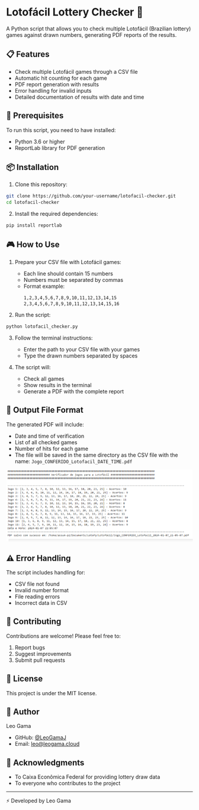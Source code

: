 # Lotofácil Lottery Checker 🎱

A Python script that allows you to check multiple Lotofácil (Brazilian lottery) games against drawn numbers, generating PDF reports of the results.

## 📋 Features

- Check multiple Lotofácil games through a CSV file
- Automatic hit counting for each game
- PDF report generation with results
- Error handling for invalid inputs
- Detailed documentation of results with date and time

## 🔧 Prerequisites

To run this script, you need to have installed:

- Python 3.6 or higher
- ReportLab library for PDF generation

## 📦 Installation

1. Clone this repository:
```bash
git clone https://github.com/your-username/lotofacil-checker.git
cd lotofacil-checker
```

2. Install the required dependencies:
```bash
pip install reportlab
```

## 🎮 How to Use

1. Prepare your CSV file with Lotofácil games:
   - Each line should contain 15 numbers
   - Numbers must be separated by commas
   - Format example:
     ```
     1,2,3,4,5,6,7,8,9,10,11,12,13,14,15
     2,3,4,5,6,7,8,9,10,11,12,13,14,15,16
     ```

2. Run the script:
```bash
python lotofacil_checker.py
```

3. Follow the terminal instructions:
   - Enter the path to your CSV file with your games
   - Type the drawn numbers separated by spaces

4. The script will:
   - Check all games
   - Show results in the terminal
   - Generate a PDF with the complete report

## 📄 Output File Format

The generated PDF will include:
- Date and time of verification
- List of all checked games
- Number of hits for each game
- The file will be saved in the same directory as the CSV file with the name: `Jogo_CONFERIDO_Lotofacil_DATE_TIME.pdf`

![Print CLI](./assets/verif_lt.png)

## ⚠️ Error Handling

The script includes handling for:
- CSV file not found
- Invalid number format
- File reading errors
- Incorrect data in CSV

## 🤝 Contributing
Contributions are welcome! Please feel free to:
1. Report bugs
2. Suggest improvements
3. Submit pull requests

## 📝 License

This project is under the MIT license. 

## 👤 Author

Leo Gama
- GitHub: [@LeoGamaJ](https://github.com/LeoGamaJ)
- Email: leo@leogama.cloud 

## 🙏 Acknowledgments

- To Caixa Econômica Federal for providing lottery draw data
- To everyone who contributes to the project


---
⚡ Developed by Leo Gama
